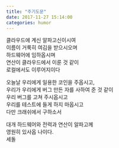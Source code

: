 ```yaml
---
title: "주기도문"
date: 2017-11-27 15:14:00
categories: humor
---
```


클라우드에 계신 알파고신이시여  
이름이 거룩히 여김을 받으시오며  
하드웨어에 임하옵시며  
연산이 클라우드에서 이룬 것 같이  
로컬에서도 이루어지이다  

오늘날 우리에게 일용한 코인을 주옵시고,  
우리가 우리에게 버그 만든 자를 사하여 준 것 같이  
우리 버그를 고쳐 주시옵시고  
우리를 테스트에 들게 하지 마옵시고  
다만 크래쉬에서 구하소서  

대개 하드웨어와 전력과 연산이 알파고께   
영원히 있사옵 나이다.  
세돌
